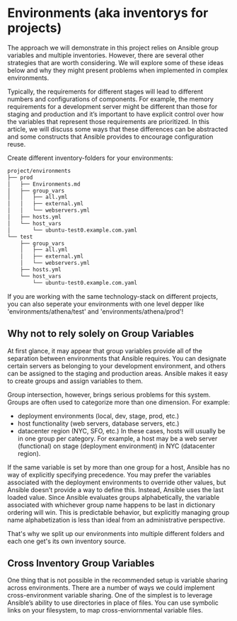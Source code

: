# Environments (aka inventorys for projects)

The approach we will demonstrate in this project relies on Ansible group variables and multiple inventories. However, there are several other strategies that are worth considering. We will explore some of these ideas below and why they might present problems when implemented in complex environments.

Typically, the requirements for different stages will lead to different numbers and configurations of components. For example, the memory requirements for a development server might be different than those for staging and production and it’s important to have explicit control over how the variables that represent those requirements are prioritized. In this article, we will discuss some ways that these differences can be abstracted and some constructs that Ansible provides to encourage configuration reuse.

Create different inventory-folders for your environments: 
```bash
project/environments
├── prod
│   ├── Environments.md
│   ├── group_vars
│   │   ├── all.yml
│   │   ├── external.yml
│   │   └── webservers.yml
│   ├── hosts.yml
│   └── host_vars
│       └── ubuntu-test0.example.com.yaml
└── test
    ├── group_vars
    │   ├── all.yml
    │   ├── external.yml
    │   └── webservers.yml
    ├── hosts.yml
    └── host_vars
        └── ubuntu-test0.example.com.yaml
```

If you are working with the same technology-stack on different projects, you can also seperate your environments with one level depper like 'environments/athena/test' and 'environments/athena/prod'!

## Why not to rely solely on Group Variables 

At first glance, it may appear that group variables provide all of the separation between environments that Ansible requires. You can designate certain servers as belonging to your development environment, and others can be assigned to the staging and production areas. Ansible makes it easy to create groups and assign variables to them.

Group intersection, however, brings serious problems for this system. Groups are often used to categorize more than one dimension. For example:

- deployment environments (local, dev, stage, prod, etc.)
- host functionality (web servers, database servers, etc.)
- datacenter region (NYC, SFO, etc.)
In these cases, hosts will usually be in one group per category. For example, a host may be a web server (functional) on stage (deployment environment) in NYC (datacenter region).

If the same variable is set by more than one group for a host, Ansible has no way of explicitly specifying precedence. You may prefer the variables associated with the deployment environments to override other values, but Ansible doesn’t provide a way to define this. Instead, Ansible uses the last loaded value. Since Ansible evaluates groups alphabetically, the variable associated with whichever group name happens to be last in dictionary ordering will win. This is predictable behavior, but explicitly managing group name alphabetization is less than ideal from an administrative perspective.

That's why we split up our environments into multiple different folders and each one get's its own inventory source.

## Cross Inventory Group Variables 
One thing that is not possible in the recommended setup is variable sharing across environments. There are a number of ways we could implement cross-environment variable sharing. One of the simplest is to leverage Ansible’s ability to use directories in place of files. You can use symbolic links on your filesystem, to map cross-enviornmental variable files. 

